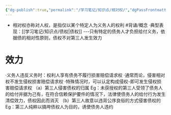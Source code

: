 ```yaml
---
{"dg-publish":true,"permalink":"/学习笔记/知识点/相对权/","dgPassFrontmatter":true}
---
```


- 相对权亦称对人权，是指仅以某个特定人为义务人的权利 #背诵/概念 
·典型表现：[[学习笔记/知识点/债权\|债权]] ---只有特定的债务人才负担给付义务，依据债的相对性原则，债权不对第三人发生效力
# 效力
·义务人违反义务时：权利人享有债务不履行损害赔偿请求权
·通常而论，侵害相对权不发生侵权损害赔偿请求权
·特殊情况时，可以认定构成侵权-即可发生侵权损害赔偿请求权
（a）第三人侵害债权的归属
Eg：未获授权的第三人受领了债务人的给付并据为己有，在符合信赖保护要件的情况下，法律使债务人的给付行为发生清偿效力，债权因此而消灭
（b）第三人故意以违背公序良俗的方式侵害债权的
Eg：第三人纯粹以搞垮债权人为目的，诱使债务人违约